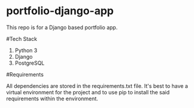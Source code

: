 # portfolio-django-app

This repo is for a Django based portfolio app.

#Tech Stack

1. Python 3
2. Django
3. PostgreSQL

#Requirements

All dependencies are stored in the requirements.txt file. It's best to have a virtual environment for the project and to use pip to install the said requirements within the environment.

